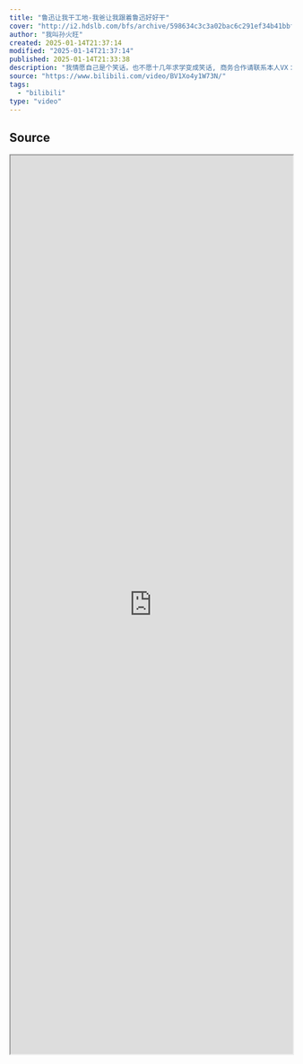 ```yaml
---
title: "鲁迅让我干工地-我爸让我跟着鲁迅好好干"
cover: "http://i2.hdslb.com/bfs/archive/598634c3c3a02bac6c291ef34b41bbf0da7117f5.jpg@189w_107h.webp"
author: "我叫孙火旺"
created: 2025-01-14T21:37:14
modified: "2025-01-14T21:37:14"
published: 2025-01-14T21:33:38
description: "我情愿自己是个笑话，也不愿十几年求学变成笑话, 商务合作请联系本人VX：dingzn88，相关视频：蝴蝶步2.0(◦˙▽˙◦)，这一定就是原片吧9，我一定会救你出去的！，保  护  砂  隐  村，未来大学生源不够怎么办？答：可以把老年人招入大学，耿直采访, 致命吐槽, 没有希望，专家建议：付费上班，作为鲁迅先生的孙子真的是太难了！，朕的大清都亡了，还放我照片干嘛，王思聪，你他妈这可是滨边美波啊！"
source: "https://www.bilibili.com/video/BV1Xo4y1W73N/"
tags:
  - "bilibili"
type: "video"
---
```

## Source

<iframe src='https://player.bilibili.com/player.html?isOutside=true&bvid=BV1Xo4y1W73N&p=1&autoplay=false' style='height:40vh;width:100%' class='iframe-radius' allow='fullscreen'/><center>via: <a href='https://www.bilibili.com/video/BV1Xo4y1W73N' target='_blank' class='external-link'>https://www.bilibili.com/video/BV1Xo4y1W73N</a></center>


## Notes

